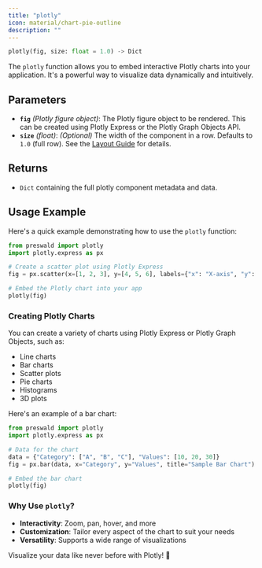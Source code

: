```yaml
---
title: "plotly"
icon: material/chart-pie-outline
description: ""
---
```


```python
plotly(fig, size: float = 1.0) -> Dict
```

The `plotly` function allows you to embed interactive Plotly charts into your application. It's a powerful way to visualize data dynamically and intuitively.

## Parameters

- **`fig`** _(Plotly figure object)_: The Plotly figure object to be rendered. This can be created using Plotly Express or the Plotly Graph Objects API.
- **`size`** _(float)_: _(Optional)_ The width of the component in a row. Defaults to `1.0` (full row). See the [Layout Guide](/layout/guide) for details.

## Returns

- `Dict` containing the full plotly component metadata and data.

## Usage Example

Here's a quick example demonstrating how to use the `plotly` function:

```python
from preswald import plotly
import plotly.express as px

# Create a scatter plot using Plotly Express
fig = px.scatter(x=[1, 2, 3], y=[4, 5, 6], labels={"x": "X-axis", "y": "Y-axis"})

# Embed the Plotly chart into your app
plotly(fig)
```

### Creating Plotly Charts

You can create a variety of charts using Plotly Express or Plotly Graph Objects, such as:

- Line charts
- Bar charts
- Scatter plots
- Pie charts
- Histograms
- 3D plots

Here's an example of a bar chart:

```python
from preswald import plotly
import plotly.express as px

# Data for the chart
data = {"Category": ["A", "B", "C"], "Values": [10, 20, 30]}
fig = px.bar(data, x="Category", y="Values", title="Sample Bar Chart")

# Embed the bar chart
plotly(fig)
```

### Why Use `plotly`?

- **Interactivity**: Zoom, pan, hover, and more
- **Customization**: Tailor every aspect of the chart to suit your needs
- **Versatility**: Supports a wide range of visualizations

Visualize your data like never before with Plotly! 🌟
